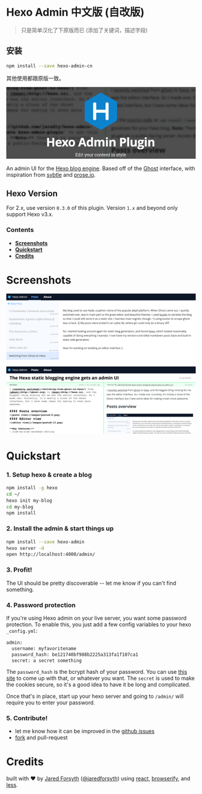 # Hexo Admin 中文版 (自改版)

> 只是简单汉化了下原版而已 (添加了关键词，描述字段)

## 安装

```sh
npm install --save hexo-admin-cn
```

其他使用都跟原版一致。


![logo](docs/logo.png?raw=true)

An admin UI for the [Hexo blog engine](http://hexo.io). Based off of the [Ghost](http://ghost.org) interface, with inspiration from [svbtle](http://svbtle.com) and [prose.io](http://prose.io).

## Hexo Version

For 2.x, use version `0.3.0` of this plugin. Version `1.x` and beyond only
support Hexo v3.x.

### Contents
- [**Screenshots**](#screenshots)
- [**Quickstart**](#quickstart)
- [**Credits**](#credits)

# Screenshots
![posts view](docs/pasted-0.png?raw=true)

![editor view](docs/pasted-1.png?raw=true)

# Quickstart
### 1. Setup hexo & create a blog
```sh
npm install -g hexo
cd ~/
hexo init my-blog
cd my-blog
npm install
```
### 2. Install the admin & start things up
```sh
npm install --save hexo-admin
hexo server -d
open http://localhost:4000/admin/
```
### 3. Profit!
The UI should be pretty discoverable -- let me know if you can't find something.

### 4. Password protection
If you're using Hexo admin on your live server, you want some password
protection. To enable this, you just add a few config variables to your hexo
`_config.yml`:

```
admin:
  username: myfavoritename
  password_hash: be121740bf988b2225a313fa1f107ca1
  secret: a secret something
```

The `password_hash` is the bcrypt hash of your password. You can use [this
site](https://www.bcrypt-generator.com/) to come up with that, or whatever you
want. The `secret` is used to make the cookies secure, so it's a good idea to
have it be long and complicated.

Once that's in place, start up your hexo server and going to `/admin/` will
require you to enter your password.

### 5. Contribute!
- let me know how it can be improved in the [github
  issues](https://github.com/jaredly/hexo-admin/issues)
- [fork](https://github.com/jaredly/hexo-admin) and pull-request

# Credits

built with ❤ by [Jared Forsyth](http://jaredly.github.io)
([@jaredforsyth](http://twitter.com/jaredforsyth)) using
[react](http://facebook.github.io/react), [browserify](
http://browserify.org), and [less](http://lesscss.org).
